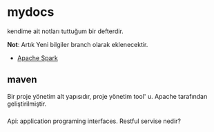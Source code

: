 # mydocs 
kendime ait notları tuttuğum bir defterdir.

__Not__: Artık Yeni bilgiler branch olarak eklenecektir.

- [Apache Spark](tree/apache_spark)


## maven
Bir proje yönetim alt yapısıdır, proje yönetim tool' u. Apache tarafından geliştirilmiştir.

###
Api: application programing interfaces. Restful servise nedir?